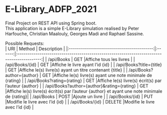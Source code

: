 # E-Library_ADFP_2021  
Final Project on REST API using Spring boot.  
This application is a simple E-Library simulation realised by Peter Harfouche, Christian Maalouly, Georges Madi and Raphael Sassine.  

Possible Requests:  
|                     URI                    | Method |                                      Description                                           |
|:------------------------------------------:|:------:|:------------------------------------------------------------------------------------------:|
| /api/Books                                 |   GET  |Affiche tous les livres                                                                     |
| /api/Books/{id}                            |   GET  |Affiche le livre ayant l’id {id}                                                            |
| /api/Books?title={title}                   |   GET  |Affiche le(s) livre(s) ayant un titre contenant {title}                                     |
| /api/Books?author={author}                 |   GET  |Affiche le(s) livre(s) ayant une note minimale de {rating}                                  |
| /api/Books?rating={rating}                 |   GET  |Affiche le(s) livre(s) écrit(s) par l’auteur {author}                                       |
| /api/Books?author={author}&rating={rating} |   GET  |Affiche le(s) livre(s) écrit(s) par l’auteur {author} et ayant une note minimale de {rating}|
| /api/Books                                 |  POST  |Ajoute un livre                                                                             |
| /api/Books/{id}                            |   PUT  |Modifie le livre avec l’id {id}                                                             |
| /api/Books/{id}                            | DELETE |Modifie le livre avec l’id {id}                                                             |
